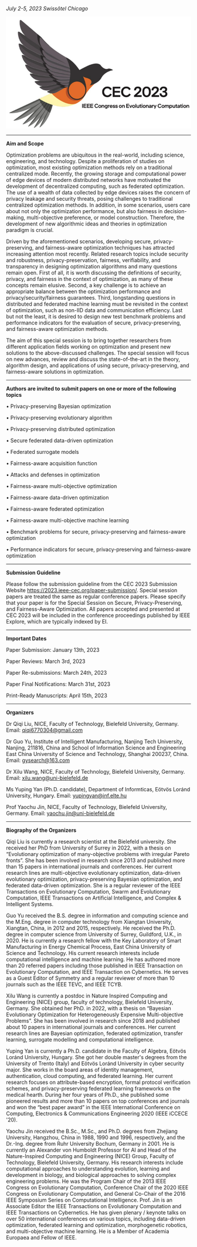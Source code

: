 *July 2-5, 2023  Swissôtel Chicago*

![cec](https://github.com/xw00616/xw00616.github.io/raw/main/cec.png)

****

**Aim and Scope**

Optimization problems are ubiquitous in the real-world, including science, engineering, and technology. Despite a proliferation of studies on optimization, most existing optimization methods rely on a traditional centralized mode. Recently, the growing storage and computational power of edge devices of modern distributed networks have motivated the development of decentralized computing, such as federated optimization. The use of a wealth of data collected by edge devices raises the concern of privacy leakage and security threats, posing challenges to traditional centralized optimization methods. In addition, in some scenarios, users care about not only the optimization performance, but also fairness in decision-making, multi-objective preference, or model construction. Therefore, the development of new algorithmic ideas and theories in optimization paradigm is crucial.

Driven by the aforementioned scenarios, developing secure, privacy-preserving, and fairness-aware optimization techniques has attracted increasing attention most recently. Related research topics include security and robustness, privacy-preservation, fairness, verifiability, and transparency in designing optimization algorithms and many questions remain open. First of all, it is worth discussing the definitions of security, privacy, and fairness in the context of optimization, as many of these concepts remain elusive. Second, a key challenge is to achieve an appropriate balance between the optimization performance and privacy/security/fairness guarantees. Third, longstanding questions in distributed and federated machine learning must be revisited in the context of optimization, such as non-IID data and communication efficiency. Last but not the least, it is desired to design new test benchmark problems and performance indicators for the evaluation of secure, privacy-preserving, and fairness-aware optimization methods.

The aim of this special session is to bring together researchers from different application fields working on optimization and present new solutions to the above-discussed challenges. The special session will focus on new advances, review and discuss the state-of-the-art in the theory, algorithm design, and applications of using secure, privacy-preserving, and fairness-aware solutions in optimization.

****

**Authors are invited to submit papers on one or more of the following topics**

• Privacy-preserving Bayesian optimization

• Privacy-preserving evolutionary algorithm

• Privacy-preserving distributed optimization

• Secure federated data-driven optimization

• Federated surrogate models

• Fairness-aware acquisition function

• Attacks and defenses in optimization

• Fairness-aware multi-objective optimization

• Fairness-aware data-driven optimization

• Fairness-aware federated optimization

• Fairness-aware multi-objective machine learning

• Benchmark problems for secure, privacy-preserving and fairness-aware optimization

• Performance indicators for secure, privacy-preserving and fairness-aware optimization

****

**Submission Guideline**


Please follow the submission guideline from the CEC 2023 Submission Website <https://2023.ieee-cec.org/paper-submission/>. Special session papers are treated the same as regular conference papers. Please specify that your paper is for the Special Session on Secure, Privacy-Preserving, and Fairness-Aware Optimization. All papers accepted and presented at CEC 2023 will be included in the conference proceedings published by IEEE Explore, which are typically indexed by EI.

****

**Important Dates**


Paper Submission: January 13th, 2023

Paper Reviews: March 3rd, 2023

Paper Re-submissions: March 24th, 2023

Paper Final Notifications: March 31st, 2023

Print-Ready Manuscripts: April 15th, 2023


****

**Organizers**


Dr Qiqi Liu, NICE, Faculty of Technology, Bielefeld University, Germany. Email: <qiqi6770304@gmail.com>

Dr Guo Yu, Institute of Intelligent Manufacturing, Nanjing Tech University, Nanjing, 211816, China and School of Information Science and Engineering East China University of Science and Technology, Shanghai 200237, China. Email: <gysearch@163.com>

Dr Xilu Wang, NICE, Faculty of Technology, Bielefeld University, Germany. Email: <xilu.wang@uni-bielefeld.de>

Ms Yuping Yan (Ph.D. candidate), Department of Informticas, Eötvös Loránd University, Hungary. Email: <yupingyan@inf.elte.hu>

Prof Yaochu Jin, NICE, Faculty of Technology, Bielefeld University, Germany. Email: <yaochu.jin@uni-bielefeld.de>

****

**Biography of the Organizers**


Qiqi Liu is currently a research scientist at the Bielefeld university. She received her PhD from University of Surrey in 2022, with a thesis on “Evolutionary optimization of many-objective problems with irregular Pareto fronts”. She has been involved in research since 2013 and published more than 15 papers in international journals and conferences. Her current research lines are multi-objective evolutionary optimization, data-driven evolutionary optimization, privacy-preserving Bayesian optimization, and federated data-driven optimization. She is a regular reviewer of the IEEE Transactions on Evolutionary Computation, Swarm and Evolutionary Computation, IEEE Transactions on Artificial Intelligence, and Complex & Intelligent Systems.

Guo Yu received the B.S. degree in information and computing science and the M.Eng. degree in computer technology from Xiangtan University, Xiangtan, China, in 2012 and 2015, respectively. He received the Ph.D. degree in computer science from University of Surrey, Guildford, U.K., in 2020. He is currently a research fellow with the Key Laboratory of Smart Manufacturing in Energy Chemical Process, East China University of Science and Technology. His current research interests include computational intelligence and machine learning. He has authored more than 20 referred papers including those published in IEEE Transaction on Evolutionary Computation, and IEEE Transaction on Cybernetics. He serves as a Guest Editor of Symmetry and a regular reviewer of more than 10 journals such as the IEEE TEVC, and IEEE TCYB.

Xilu Wang is currently a postdoc in Nature Inspired Computing and Engineering (NICE) group, faculty of technology, Bielefeld University, Germany. She obtained her PhD. in 2022, with a thesis on “Bayesian Evolutionary Optimization for Heterogeneously Expensive Multi-objective Problems”. She has been involved in research since 2018 and published about 10 papers in international journals and conferences. Her current research lines are Bayesian optimization, federated optimization, transfer learning, surrogate modelling and computational intelligence.

Yuping Yan is currently a Ph.D. candidate in the Faculty of Algebra, Eötvös Loránd University, Hungary. She got her double master's degrees from the University of Trento (Italy) and Eötvös Loránd University in cyber security major. She works in the board areas of identity management, authentication, cloud computing, and federated learning. Her current research focuses on attribute-based encryption, formal protocol verification schemes, and privacy-preserving federated learning frameworks on the medical hearth. During her four years of Ph.D., she published some pioneered results and more than 10 papers on top conferences and journals and won the “best paper award” in the IEEE International Conference on Computing, Electronics & Communications Engineering 2020 (IEEE iCCECE '20).

Yaochu Jin received the B.Sc., M.Sc., and Ph.D. degrees from Zhejiang University, Hangzhou, China in 1988, 1990 and 1996, respectively, and the Dr.-Ing. degree from Ruhr University Bochum, Germany in 2001. He is currently an Alexander von Humboldt Professor for AI and Head of the Nature-Inspired Computing and Engineering (NICE) Group, Faculty of Technology, Bielefeld University, Germany. His research interests include computational approaches to understanding evolution, learning and development in biology, and biological approaches to solving complex engineering problems. He was the Program Chair of the 2013 IEEE Congress on Evolutionary Computation, Conference Chair of the 2020 IEEE Congress on Evolutionary Computation, and General Co-Chair of the 2016 IEEE Symposium Series on Computational Intelligence. Prof. Jin is an Associate Editor the IEEE Transactions on Evolutionary Computation and IEEE Transactions on Cybernetics. He has given plenary / keynote talks on over 50 international conferences on various topics, including data-driven optimization, federated learning and optimization, morphogenetic robotics, and multi-objective machine learning. He is a Member of Academia Europaea and Fellow of IEEE.

